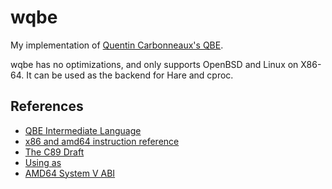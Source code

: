 # wqbe

My implementation of [Quentin Carbonneaux's QBE](https://c9x.me/compile/).

wqbe has no optimizations, and only supports OpenBSD and Linux on X86-64.
It can be used as the backend for Hare and cproc.

## References

- [QBE Intermediate Language](https://c9x.me/compile/doc/il.html)
- [x86 and amd64 instruction reference](https://www.felixcloutier.com/x86/)
- [The C89 Draft](http://port70.net/%7Ensz/c/c89/c89-draft.html)
- [Using as](https://sourceware.org/binutils/docs/as/)
- [AMD64 System V ABI](https://gitlab.com/x86-psABIs/x86-64-ABI/-/jobs/artifacts/master/raw/x86-64-ABI/abi.pdf?job=build)
